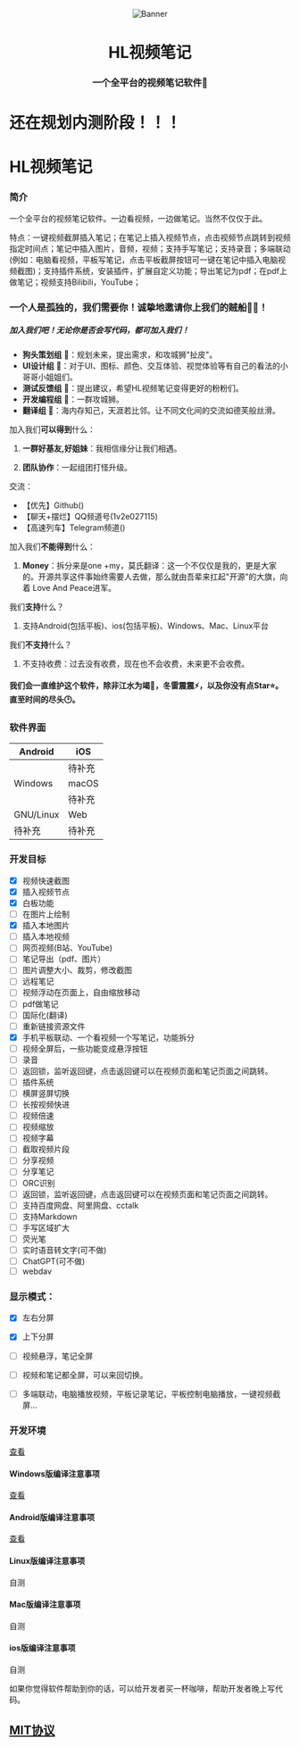 <p align="center">
<img src="https://s2.loli.net/2022/12/14/WoYwfehDNHbMzIZ.png" alt="Banner" />
</p>

<h1 align="center">HL视频笔记</h1>

<h3 align="center">一个全平台的视频笔记软件📒</h3>



# 还在规划内测阶段！！！



# HL视频笔记

### 简介

一个全平台的视频笔记软件。一边看视频，一边做笔记。当然不仅仅于此。

特点：一键视频截屏插入笔记；在笔记上插入视频节点，点击视频节点跳转到视频指定时间点；笔记中插入图片，音频，视频；支持手写笔记；支持录音；多端联动(例如：电脑看视频，平板写笔记，点击平板截屏按钮可一键在笔记中插入电脑视频截图)；支持插件系统，安装插件，扩展自定义功能；导出笔记为pdf；在pdf上做笔记；视频支持Bilibili，YouTube；

### 一个人是孤独的，我们需要你！诚挚地邀请你上我们的贼船🏴‍☠️！

##### 加入我们吧！无论你是否会写代码，都可加入我们！

- **狗头策划组** 🐶：规划未来，提出需求，和攻城狮"扯皮"。
- **UI设计组** 🦜：对于UI、图标、颜色、交互体验、视觉体验等有自己的看法的小哥哥小姐姐们。
- **测试反馈组** 🐹：提出建议，希望HL视频笔记变得更好的粉粉们。
- **开发编程组** 🦁：一群攻城狮。
- **翻译组** 🐰：海内存知己，天涯若比邻。让不同文化间的交流如德芙般丝滑。

加入我们**可以得到**什么：

1. **一群好基友,好姐妹**：我相信缘分让我们相遇。

2. **团队协作**：一起组团打怪升级。

交流：

- 【优先】Github()
- 【聊天+摆烂】QQ频道号(1v2e027115)
- 【高速列车】Telegram频道()

加入我们**不能得到**什么：

1. **Money**：拆分来是one +my，莫氏翻译：这一个不仅仅是我的，更是大家的。开源共享这件事始终需要人去做，那么就由吾辈来扛起"开源"的大旗，向着 Love And Peace进军。

我们**支持**什么？

1. 支持Android(包括平板)、ios(包括平板)、Windows、Mac、Linux平台

我们**不支持**什么？

1. 不支持收费：过去没有收费，现在也不会收费，未来更不会收费。

#### 我们会一直维护这个软件，除非江水为竭🌊，冬雷震震⚡，以及你没有点Star⭐。直至时间的尽头🕑。

### 软件界面

| Android   | iOS    |
| --------- | ------ |
|           | 待补充 |
| Windows   | macOS  |
|           | 待补充 |
| GNU/Linux | Web    |
| 待补充    | 待补充 |



### 开发目标

- [x] 视频快速截图
- [x] 插入视频节点
- [x] 白板功能
- [ ] 在图片上绘制
- [x] 插入本地图片
- [ ] 插入本地视频
- [ ] 网页视频(B站、YouTube)
- [ ] 笔记导出（pdf、图片）
- [ ] 图片调整大小、裁剪，修改截图
- [ ] 远程笔记
- [ ] 视频浮动在页面上，自由缩放移动
- [ ] pdf做笔记
- [ ] 国际化(翻译)
- [ ] 重新链接资源文件
- [x] 手机平板联动、一个看视频一个写笔记，功能拆分
- [ ] 视频全屏后，一些功能变成悬浮按钮
- [ ] 录音
- [ ] 返回锁，监听返回键，点击返回键可以在视频页面和笔记页面之间跳转。
- [ ] 插件系统
- [ ] 横屏竖屏切换
- [ ] 长按视频快进
- [ ] 视频倍速
- [ ] 视频缩放
- [ ] 视频字幕
- [ ] 截取视频片段
- [ ] 分享视频
- [ ] 分享笔记
- [ ] ORC识别
- [ ] 返回锁，监听返回键，点击返回键可以在视频页面和笔记页面之间跳转。
- [ ] 支持百度网盘、阿里网盘、cctalk
- [ ] 支持Markdown
- [ ] 手写区域扩大
- [ ] 荧光笔
- [ ] 实时语音转文字(可不做)
- [ ] ChatGPT(可不做)
- [ ] webdav

### 显示模式：

- [x] 左右分屏

- [x] 上下分屏
- [ ] 视频悬浮，笔记全屏
- [ ] 视频和笔记都全屏，可以来回切换。
- [ ] 多端联动，电脑播放视频，平板记录笔记，平板控制电脑播放，一键视频截屏...

### 开发环境

[查看](./doc/DevelopmentEnvironment.md)

#### Windows版编译注意事项

[查看](./doc/CompilationNotes/Windows.md)

#### Android版编译注意事项

[查看](./doc/CompilationNotes/Android.md)

#### Linux版编译注意事项

自测

#### Mac版编译注意事项

自测

#### ios版编译注意事项

自测



如果你觉得软件帮助到你的话，可以给开发者买一杯咖啡，帮助开发者晚上写代码。

## [MIT协议](./LICENSE)

